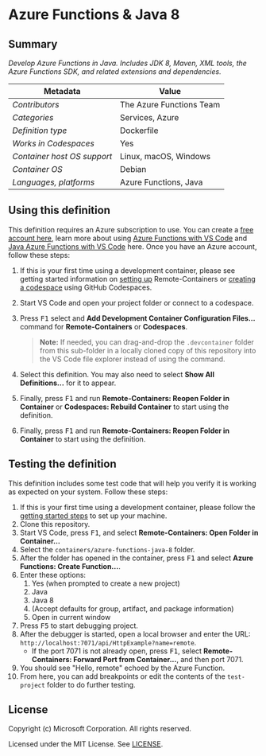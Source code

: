 # Azure Functions & Java 8

## Summary

_Develop Azure Functions in Java. Includes JDK 8, Maven, XML tools, the Azure
Functions SDK, and related extensions and dependencies._

| Metadata                    | Value                    |
| --------------------------- | ------------------------ |
| _Contributors_              | The Azure Functions Team |
| _Categories_                | Services, Azure          |
| _Definition type_           | Dockerfile               |
| _Works in Codespaces_       | Yes                      |
| _Container host OS support_ | Linux, macOS, Windows    |
| _Container OS_              | Debian                   |
| _Languages, platforms_      | Azure Functions, Java    |

## Using this definition

This definition requires an Azure subscription to use. You can create a
[free account here](https://azure.microsoft.com/en-us/free/serverless/), learn
more about using
[Azure Functions with VS Code](https://docs.microsoft.com/en-us/azure/azure-functions/functions-create-first-function-vs-code)
and
[Java Azure Functions with VS Code](https://code.visualstudio.com/docs/java/java-azurefunctions)
here. Once you have an Azure account, follow these steps:

1. If this is your first time using a development container, please see getting
   started information on
   [setting up](https://aka.ms/vscode-remote/containers/getting-started)
   Remote-Containers or
   [creating a codespace](https://aka.ms/ghcs-open-codespace) using GitHub
   Codespaces.

2. Start VS Code and open your project folder or connect to a codespace.

3. Press <kbd>F1</kbd> select and **Add Development Container Configuration
   Files...** command for **Remote-Containers** or **Codespaces**.

    > **Note:** If needed, you can drag-and-drop the `.devcontainer` folder from
    > this sub-folder in a locally cloned copy of this repository into the VS
    > Code file explorer instead of using the command.

4. Select this definition. You may also need to select **Show All
   Definitions...** for it to appear.

5. Finally, press <kbd>F1</kbd> and run **Remote-Containers: Reopen Folder in
   Container** or **Codespaces: Rebuild Container** to start using the
   definition.

6. Finally, press <kbd>F1</kbd> and run **Remote-Containers: Reopen Folder in
   Container** to start using the definition.

## Testing the definition

This definition includes some test code that will help you verify it is working
as expected on your system. Follow these steps:

1. If this is your first time using a development container, please follow the
   [getting started steps](https://aka.ms/vscode-remote/containers/getting-started)
   to set up your machine.
2. Clone this repository.
3. Start VS Code, press <kbd>F1</kbd>, and select **Remote-Containers: Open
   Folder in Container...**
4. Select the `containers/azure-functions-java-8` folder.
5. After the folder has opened in the container, press <kbd>F1</kbd> and select
   **Azure Functions: Create Function...**.
6. Enter these options:
    1. Yes (when prompted to create a new project)
    2. Java
    3. Java 8
    4. (Accept defaults for group, artifact, and package information)
    5. Open in current window
7. Press <kbd>F5</kbd> to start debugging project.
8. After the debugger is started, open a local browser and enter the URL:
   `http://localhost:7071/api/HttpExample?name=remote`.
    - If the port 7071 is not already open, press <kbd>F1</kbd>, select
      **Remote-Containers: Forward Port from Container...**, and then port 7071.
9. You should see "Hello, remote" echoed by the Azure Function.
10. From here, you can add breakpoints or edit the contents of the
    `test-project` folder to do further testing.

## License

Copyright (c) Microsoft Corporation. All rights reserved.

Licensed under the MIT License. See
[LICENSE](https://github.com/microsoft/vscode-dev-containers/blob/main/LICENSE).
